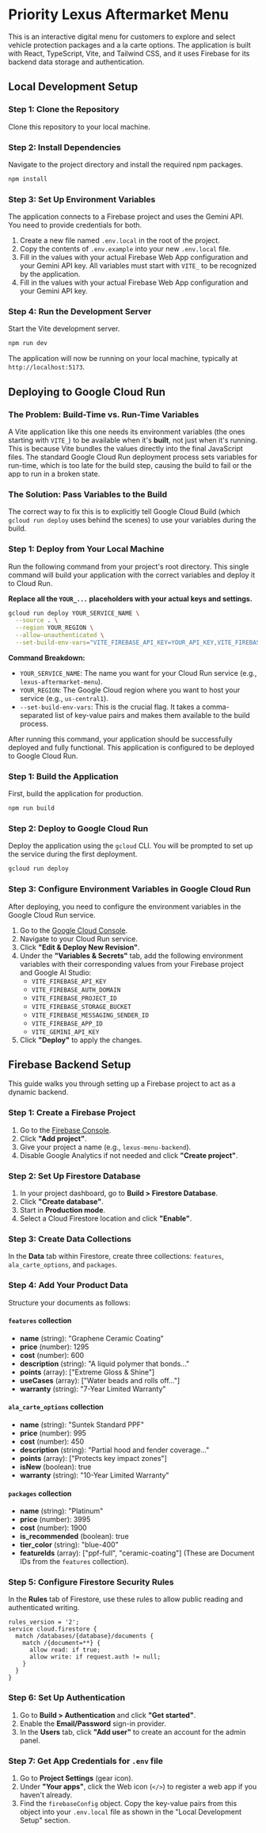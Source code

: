 # Priority Lexus Aftermarket Menu

This is an interactive digital menu for customers to explore and select vehicle protection packages and a la carte options. The application is built with React, TypeScript, Vite, and Tailwind CSS, and it uses Firebase for its backend data storage and authentication.

## Local Development Setup

### Step 1: Clone the Repository
Clone this repository to your local machine.

### Step 2: Install Dependencies
Navigate to the project directory and install the required npm packages.
```bash
npm install
```

### Step 3: Set Up Environment Variables
The application connects to a Firebase project and uses the Gemini API. You need to provide credentials for both.

1.  Create a new file named `.env.local` in the root of the project.
2.  Copy the contents of `.env.example` into your new `.env.local` file.
3.  Fill in the values with your actual Firebase Web App configuration and your Gemini API key. All variables must start with `VITE_` to be recognized by the application.
3.  Fill in the values with your actual Firebase Web App configuration and your Gemini API key.

### Step 4: Run the Development Server
Start the Vite development server.
```bash
npm run dev
```
The application will now be running on your local machine, typically at `http://localhost:5173`.

## Deploying to Google Cloud Run

### The Problem: Build-Time vs. Run-Time Variables
A Vite application like this one needs its environment variables (the ones starting with `VITE_`) to be available when it's **built**, not just when it's running. This is because Vite bundles the values directly into the final JavaScript files. The standard Google Cloud Run deployment process sets variables for run-time, which is too late for the build step, causing the build to fail or the app to run in a broken state.

### The Solution: Pass Variables to the Build
The correct way to fix this is to explicitly tell Google Cloud Build (which `gcloud run deploy` uses behind the scenes) to use your variables during the build.

### Step 1: Deploy from Your Local Machine
Run the following command from your project's root directory. This single command will build your application with the correct variables and deploy it to Cloud Run.

**Replace all the `YOUR_...` placeholders with your actual keys and settings.**

```bash
gcloud run deploy YOUR_SERVICE_NAME \
  --source . \
  --region YOUR_REGION \
  --allow-unauthenticated \
  --set-build-env-vars="VITE_FIREBASE_API_KEY=YOUR_API_KEY,VITE_FIREBASE_AUTH_DOMAIN=YOUR_AUTH_DOMAIN,VITE_FIREBASE_PROJECT_ID=YOUR_PROJECT_ID,VITE_FIREBASE_STORAGE_BUCKET=YOUR_STORAGE_BUCKET,VITE_FIREBASE_MESSAGING_SENDER_ID=YOUR_MESSAGING_SENDER_ID,VITE_FIREBASE_APP_ID=YOUR_APP_ID,VITE_GEMINI_API_KEY=YOUR_GEMINI_API_KEY"
```

**Command Breakdown:**
*   `YOUR_SERVICE_NAME`: The name you want for your Cloud Run service (e.g., `lexus-aftermarket-menu`).
*   `YOUR_REGION`: The Google Cloud region where you want to host your service (e.g., `us-central1`).
*   `--set-build-env-vars`: This is the crucial flag. It takes a comma-separated list of key-value pairs and makes them available to the build process.

After running this command, your application should be successfully deployed and fully functional.
This application is configured to be deployed to Google Cloud Run.

### Step 1: Build the Application
First, build the application for production.
```bash
npm run build
```

### Step 2: Deploy to Google Cloud Run
Deploy the application using the `gcloud` CLI. You will be prompted to set up the service during the first deployment.

```bash
gcloud run deploy
```

### Step 3: Configure Environment Variables in Google Cloud Run
After deploying, you need to configure the environment variables in the Google Cloud Run service.

1.  Go to the [Google Cloud Console](https://console.cloud.google.com/).
2.  Navigate to your Cloud Run service.
3.  Click **"Edit & Deploy New Revision"**.
4.  Under the **"Variables & Secrets"** tab, add the following environment variables with their corresponding values from your Firebase project and Google AI Studio:
    *   `VITE_FIREBASE_API_KEY`
    *   `VITE_FIREBASE_AUTH_DOMAIN`
    *   `VITE_FIREBASE_PROJECT_ID`
    *   `VITE_FIREBASE_STORAGE_BUCKET`
    *   `VITE_FIREBASE_MESSAGING_SENDER_ID`
    *   `VITE_FIREBASE_APP_ID`
    *   `VITE_GEMINI_API_KEY`
5.  Click **"Deploy"** to apply the changes.

## Firebase Backend Setup

This guide walks you through setting up a Firebase project to act as a dynamic backend.

### Step 1: Create a Firebase Project

1.  Go to the [Firebase Console](https://console.firebase.google.com/).
2.  Click **"Add project"**.
3.  Give your project a name (e.g., `lexus-menu-backend`).
4.  Disable Google Analytics if not needed and click **"Create project"**.

### Step 2: Set Up Firestore Database

1.  In your project dashboard, go to **Build > Firestore Database**.
2.  Click **"Create database"**.
3.  Start in **Production mode**.
4.  Select a Cloud Firestore location and click **"Enable"**.

### Step 3: Create Data Collections

In the **Data** tab within Firestore, create three collections: `features`, `ala_carte_options`, and `packages`.

### Step 4: Add Your Product Data

Structure your documents as follows:

#### `features` collection
*   **name** (string): "Graphene Ceramic Coating"
*   **price** (number): 1295
*   **cost** (number): 600
*   **description** (string): "A liquid polymer that bonds..."
*   **points** (array): ["Extreme Gloss & Shine"]
*   **useCases** (array): ["Water beads and rolls off..."]
*   **warranty** (string): "7-Year Limited Warranty"

#### `ala_carte_options` collection
*   **name** (string): "Suntek Standard PPF"
*   **price** (number): 995
*   **cost** (number): 450
*   **description** (string): "Partial hood and fender coverage..."
*   **points** (array): ["Protects key impact zones"]
*   **isNew** (boolean): true
*   **warranty** (string): "10-Year Limited Warranty"

#### `packages` collection
*   **name** (string): "Platinum"
*   **price** (number): 3995
*   **cost** (number): 1900
*   **is_recommended** (boolean): true
*   **tier_color** (string): "blue-400"
*   **featureIds** (array): ["ppf-full", "ceramic-coating"] (These are Document IDs from the `features` collection).

### Step 5: Configure Firestore Security Rules

In the **Rules** tab of Firestore, use these rules to allow public reading and authenticated writing.
```
rules_version = '2';
service cloud.firestore {
  match /databases/{database}/documents {
    match /{document=**} {
      allow read: if true;
      allow write: if request.auth != null;
    }
  }
}
```

### Step 6: Set Up Authentication

1.  Go to **Build > Authentication** and click **"Get started"**.
2.  Enable the **Email/Password** sign-in provider.
3.  In the **Users** tab, click **"Add user"** to create an account for the admin panel.

### Step 7: Get App Credentials for `.env` file

1. Go to **Project Settings** (gear icon).
2. Under **"Your apps"**, click the Web icon (`</>`) to register a web app if you haven't already.
3. Find the `firebaseConfig` object. Copy the key-value pairs from this object into your `.env.local` file as shown in the "Local Development Setup" section.